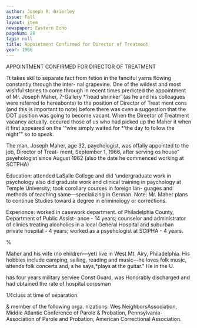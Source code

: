 ```yaml
---
author: Joseph R. Brierley
issue: Fall
layout: item
newspaper: Eastern Echo
pageNum: 28
tags: null
title: Appointment Confirmed for Director of Treatment
year: 1966
---
```


APPOINTMENT CONFIRMED FOR DIRECTOR OF TREATMENT

Tt takes skil to separate fact from fetion in the fanciful yarns flowing constantly through the inter- nal grapevine. One of the wildest and most wishful stories to come through in recent times predicted the appointment of Mr. Joseph Maher, 7-Gallery *‘head shrinker’ (as he and his colleagues were referred to hereabonts) to the position of Director of Treat ment cons (and this is important to note) before there was cven a suggestion that the DOT position was going to become vacant. When the Direetor of Treatment vacaney actually. oceured those of us who had picked up the Maher it when it first appeared on the ‘“wire simply waited for *‘the day to follow the night”" so to speak.

The man, Joseph Maher, age 32, paychologist, was offally appointed to the job, Director of Treat- ment, September 1, 1966, after serving os house” psyehologist since August 1962 (also the date he commenced working at SCTPHA)

Education: attended LaSalle College and did ‘undergraduate work in psychology also did graduste work and clinical training in paychology at Temple University; took corollary courses in foreign lan- guages and methods of teaching same—specializing in German. Note: Mr. Maher plans to continue Studies toward a degree in eriminology or corrections.

Experionce: worked in casework department. of Philadelphia County, Department of Public Assist- ance - 14 years; counselor and administrator of clinics treating alcoholics in a local General Hospital and suburban private hospital - 4 years; worked as a psyehologist at SCIPHA - 4 years.

%

Maher and his wife (no ehildren—yet) live in West Mt. Airy, Philadelphia. His hobbies include camping, sailing, reading and music—he loves folk music, attends folk concerts and, s he says,*plays at the guitar.” He in the U.

has four years military serviee Const Guard, was Honorably discharged and had obtained the rate of hospital corpsman

1/¢cluss at time of separation.

& member of the following orga. nizations: Wes NeighborsAssociation, Middle Atlantic Conference of Parole & Probation, Pennsylvania- Association of Parole and Probation, American Correctional Association.